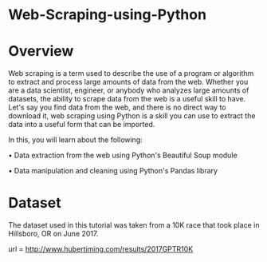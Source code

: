 # Web-Scraping-using-Python
# Overview
Web scraping is a term used to describe the use of a program or algorithm to extract and process large amounts of data from the web. Whether you are a data scientist, engineer, or anybody who analyzes large amounts of datasets, the ability to scrape data from the web is a useful skill to have. Let's say you find data from the web, and there is no direct way to download it, web scraping using Python is a skill you can use to extract the data into a useful form that can be imported.

In this, you will learn about the following:

• Data extraction from the web using Python's Beautiful Soup module

• Data manipulation and cleaning using Python's Pandas library

# Dataset

The dataset used in this tutorial was taken from a 10K race that took place in Hillsboro, OR on June 2017.

url = http://www.hubertiming.com/results/2017GPTR10K
